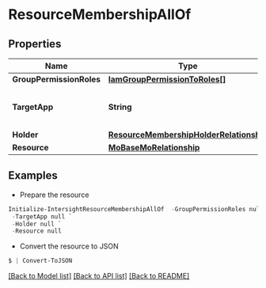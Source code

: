 # ResourceMembershipAllOf
## Properties

Name | Type | Description | Notes
------------ | ------------- | ------------- | -------------
**GroupPermissionRoles** | [**IamGroupPermissionToRoles[]**](IamGroupPermissionToRoles.md) |  | [optional] 
**TargetApp** | **String** | Name of the Service owning the resource. | [optional] [readonly] 
**Holder** | [**ResourceMembershipHolderRelationship**](ResourceMembershipHolderRelationship.md) |  | [optional] 
**Resource** | [**MoBaseMoRelationship**](MoBaseMoRelationship.md) |  | [optional] 

## Examples

- Prepare the resource
```powershell
Initialize-IntersightResourceMembershipAllOf  -GroupPermissionRoles null `
 -TargetApp null `
 -Holder null `
 -Resource null
```

- Convert the resource to JSON
```powershell
$ | Convert-ToJSON
```

[[Back to Model list]](../README.md#documentation-for-models) [[Back to API list]](../README.md#documentation-for-api-endpoints) [[Back to README]](../README.md)

